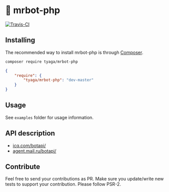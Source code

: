 # 🐘 mrbot-php

[![Travis-CI](https://img.shields.io/travis/tyaga/mrbot-php/master.svg)](https://travis-ci.org/tyaga/mrbot-php)

## Installing

The recommended way to install mrbot-php is through
[Composer](https://getcomposer.org/).

```bash
composer require tyaga/mrbot-php
```

```json
{
    "require": {
        "tyaga/mrbot-php": "dev-master"
    }
}
```

## Usage

See ```examples``` folder for usage information. 

## API description
<ul>
    <li><a href="https://icq.com/botapi/">icq.com/botapi/</a></li>
    <li><a href="https://agent.mail.ru/botapi/">agent.mail.ru/botapi/</a></li>
</ul>

## Contribute

Feel free to send your contributions as PR. Make sure you update/write new tests to support your contribution. Please follow PSR-2.
